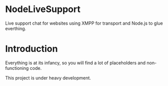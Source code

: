 NodeLiveSupport
===========
Live support chat for websites using XMPP for transport and Node.js to glue everthing.

# Introduction

Everything is at its infancy, so you will find a lot of placeholders and non-functioning code.

This project is under heavy development.